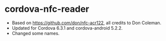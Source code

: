 # cordova-nfc-reader

- Based on https://github.com/don/nfc-acr122, all credits to Don Coleman.
- Updated for Cordova 6.3.1 and cordova-android 5.2.2.
- Changed some names.
